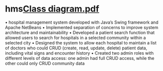 # hms[Class diagram.pdf](https://github.com/adedamola26/hms/files/11106689/Class.diagram.pdf)

•	hospital management system developed with Java’s Swing framework and Apache NetBeans 
•	Implemented separation of concerns to improve system architecture and maintainability
•	Developed a patient search function that allowed users to search for hospitals in a selected community within a selected city
•	Designed the system to allow each hospital to maintain a list of doctors who could CRUD (create, read, update, delete) patient data, including vital signs and encounter history
•	Created two admin roles with different levels of data access: one admin had full CRUD access, while the other could only CRUD community data
